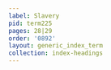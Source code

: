 ```yaml
---
label: Slavery
pid: term225
pages: 28|29
order: '0892'
layout: generic_index_term
collection: index-headings
---
```

